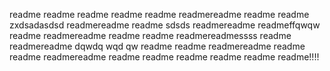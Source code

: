 readme
readme
readme
readme
readme
readmereadme
readme
readme    zxdsadasdsd
readmereadme
readme
sdsds
readmereadme
readmeffqwqw
readme
readmereadme
readme
readme
readmereadmessss
readme
readmereadme dqwdq wqd qw
readme
readme
readmereadme
readme
readme
readmereadme
readme
readme
readme
readme
readme
readme!!!!       